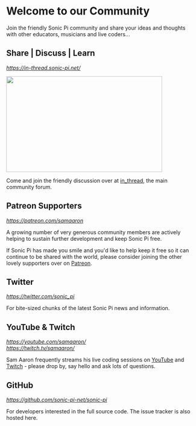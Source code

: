 # Welcome to our Community

Join the friendly Sonic Pi community and share your ideas and thoughts
with other educators, musicians and live coders...


## Share | Discuss | Learn
*<https://in-thread.sonic-pi.net/>*

<a href="https://in-thread.sonic-pi.net">
  <img src=":/images/in_thread_screen.png" height="254dx" width="413dx"/>
</a>

Come and join the friendly discussion over at
[in_thread](https://in-thread.sonic-pi.net), the main community forum.


## Patreon Supporters
*<https://patreon.com/samaaron>*

A growing number of very generous community members are actively helping
to sustain further development and keep Sonic Pi free.

If Sonic Pi has made you smile and you'd like to help keep it free so it
can continue to be shared with the world, please consider joining the
other lovely supporters over on [Patreon](https://patreon.com/samaaron).


## Twitter 
*<https://twitter.com/sonic_pi>*

For bite-sized chunks of the latest Sonic Pi news and information.


## YouTube & Twitch
*<https://youtube.com/samaaron/>* <br />
*<https://twitch.tv/samaaron/>*

Sam Aaron frequently streams his live coding sessions on [YouTube](https://youtube.com/samaaron) and [Twitch](https://twitch.tv/samaaron) -
please drop by, say hello and ask lots of questions.


## GitHub
*<https://github.com/sonic-pi-net/sonic-pi>*

For developers interested in the full source code. The issue tracker is
also hosted here.




